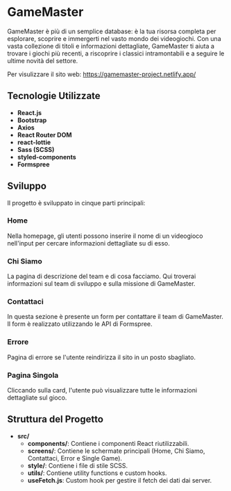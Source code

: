 # GameMaster

GameMaster è più di un semplice database: è la tua risorsa completa per esplorare, scoprire e immergerti nel vasto mondo dei videogiochi. Con una vasta collezione di titoli e informazioni dettagliate, GameMaster ti aiuta a trovare i giochi più recenti, a riscoprire i classici intramontabili e a seguire le ultime novità del settore.

Per visulizzare il sito web: https://gamemaster-project.netlify.app/

## Tecnologie Utilizzate

- **React.js**
- **Bootstrap**
- **Axios**
- **React Router DOM**
- **react-lottie**
- **Sass (SCSS)**
- **styled-components**
- **Formspree**

## Sviluppo

Il progetto è sviluppato in cinque parti principali:

### Home

Nella homepage, gli utenti possono inserire il nome di un videogioco nell'input per cercare informazioni dettagliate su di esso.

### Chi Siamo

La pagina di descrizione del team e di cosa facciamo. Qui troverai informazioni sul team di sviluppo e sulla missione di GameMaster.

### Contattaci

In questa sezione è presente un form per contattare il team di GameMaster. Il form è realizzato utilizzando le API di Formspree.

### Errore

Pagina di errore se l'utente reindirizza il sito in un posto sbagliato.

### Pagina Singola

Cliccando sulla card, l'utente può visualizzare tutte le informazioni dettagliate sul gioco.

## Struttura del Progetto

- **src/**
  - **components/**: Contiene i componenti React riutilizzabili.
  - **screens/**: Contiene le schermate principali (Home, Chi Siamo, Contattaci, Error e Single Game).
  - **style/**: Contiene i file di stile SCSS.
  - **utils/**: Contiene utility functions e custom hooks.
  - **useFetch.js**: Custom hook per gestire il fetch dei dati dai server.
